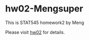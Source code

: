 # hw02-Mengsuper
This is STAT545 homework2 by Meng

Please visit [hw02](https://github.com/STAT545-UBC-students/hw02-Mengsuper/blob/master/hw02.md) for details.  
